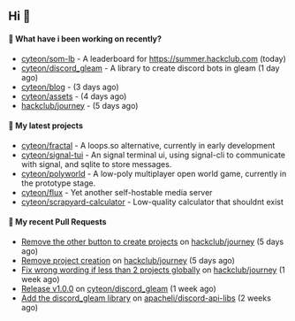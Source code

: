 ## Hi 👋

#### 👀 What have i been working on recently?

- [cyteon/som-lb](https://github.com/cyteon/som-lb) - A leaderboard for https://summer.hackclub.com (today)
- [cyteon/discord_gleam](https://github.com/cyteon/discord_gleam) - A library to create discord bots in gleam (1 day ago)
- [cyteon/blog](https://github.com/cyteon/blog) -  (3 days ago)
- [cyteon/assets](https://github.com/cyteon/assets) -  (4 days ago)
- [hackclub/journey](https://github.com/hackclub/journey) -  (5 days ago)

#### 🌱 My latest projects

- [cyteon/fractal](https://github.com/cyteon/fractal) - A loops.so alternative, currently in early development
- [cyteon/signal-tui](https://github.com/cyteon/signal-tui) - An signal terminal ui, using signal-cli to communicate with signal, and sqlite to store messages.
- [cyteon/polyworld](https://github.com/cyteon/polyworld) - A low-poly multiplayer open world game, currently in the prototype stage. 
- [cyteon/flux](https://github.com/cyteon/flux) - Yet another self-hostable media server
- [cyteon/scrapyard-calculator](https://github.com/cyteon/scrapyard-calculator) - Low-quality calculator that shouldnt exist

#### 🔨 My recent Pull Requests

- [Remove the other button to create projects](https://github.com/hackclub/journey/pull/81) on [hackclub/journey](https://github.com/hackclub/journey) (5 days ago)
- [Remove project creation](https://github.com/hackclub/journey/pull/80) on [hackclub/journey](https://github.com/hackclub/journey) (5 days ago)
- [Fix wrong wording if less than 2 projects globally](https://github.com/hackclub/journey/pull/78) on [hackclub/journey](https://github.com/hackclub/journey) (1 week ago)
- [Release v1.0.0](https://github.com/cyteon/discord_gleam/pull/11) on [cyteon/discord_gleam](https://github.com/cyteon/discord_gleam) (1 week ago)
- [Add the discord_gleam library](https://github.com/apacheli/discord-api-libs/pull/74) on [apacheli/discord-api-libs](https://github.com/apacheli/discord-api-libs) (2 weeks ago)
